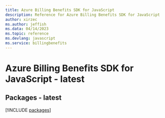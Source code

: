 ```yaml
---
title: Azure Billing Benefits SDK for JavaScript
description: Reference for Azure Billing Benefits SDK for JavaScript
author: xirzec
ms.author: jeffish
ms.data: 04/14/2023
ms.topic: reference
ms.devlang: javascript
ms.service: billingbenefits
---
```

# Azure Billing Benefits SDK for JavaScript - latest
## Packages - latest
[!INCLUDE [packages](billing-benefits-index.md)]